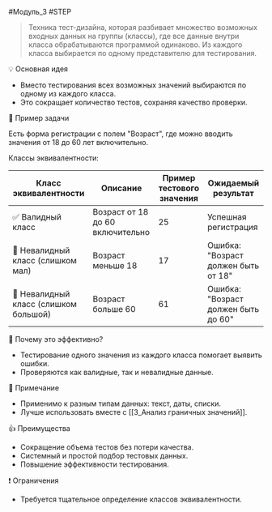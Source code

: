 #Модуль_3 #STEP
> Техника тест-дизайна, которая разбивает множество возможных входных данных на группы (классы), где все данные внутри класса обрабатываются программой одинаково. Из каждого класса выбирается по одному представителю для тестирования.

💡 Основная идея
- Вместо тестирования всех возможных значений выбираются по одному из каждого класса.
- Это сокращает количество тестов, сохраняя качество проверки.

📝 Пример задачи

Есть форма регистрации с полем "Возраст", где можно вводить значения от 18 до 60 лет включительно.

Классы эквивалентности:

| Класс эквивалентности                 | Описание                         | Пример тестового значения | Ожидаемый результат                 |
| ------------------------------------- | -------------------------------- | ------------------------- | ----------------------------------- |
| ✅ Валидный класс                      | Возраст от 18 до 60 включительно | 25                        | Успешная регистрация                |
| 🚫 Невалидный класс (слишком мал)     | Возраст меньше 18                | 17                        | Ошибка: "Возраст должен быть от 18" |
| 🚫 Невалидный класс (слишком большой) | Возраст больше 60                | 61                        | Ошибка: "Возраст должен быть до 60" |
🚀 Почему это эффективно?
- Тестирование одного значения из каждого класса помогает выявить ошибки.
- Проверяются как валидные, так и невалидные данные.

📝 Примечание
- Применимо к разным типам данных: текст, даты, списки.
- Лучше использовать вместе с [[3_Анализ граничных значений]].

👍 Преимущества
- Сокращение объема тестов без потери качества.
- Системный и простой подбор тестовых данных.
- Повышение эффективности тестирования.

❗ Ограничения
- Требуется тщательное определение классов эквивалентности.
